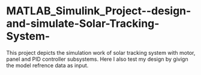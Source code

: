 # MATLAB_Simulink_Project--design-and-simulate-Solar-Tracking-System-
 This project depicts the simulation work of solar tracking system with motor, panel and PID controller subsystems. Here I also test my design by givign the model refrence data as input.
